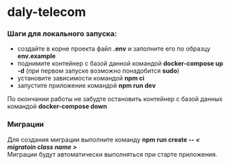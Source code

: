 # daly-telecom
### Шаги для локального запуска:
- создайте в корне проекта файл **.env** и заполните его по образцу **env.example**
- поднимите контейнер с базой данной командой **docker-compose up -d** (при первом запуске возможно понадобится **sudo**)
- установите зависимости командой **npm ci**
- запустите приложение командой **npm run dev**

По окончании работы не забудте остановить контейнер с базой данных командой **docker-compose down**

### Миграции
Для создания миграции выполните команду **npm run create -- *< migratoin class name >***  
Миграции будут автоматически выполняться при старте приложения.